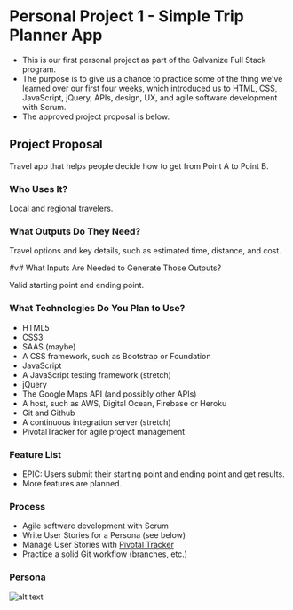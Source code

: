 # Personal Project 1 - Simple Trip Planner App

* This is our first personal project as part of the Galvanize Full Stack program.
* The purpose is to give us a chance to practice some of the thing we've learned over our first four weeks, which introduced us to HTML, CSS, JavaScript, jQuery, APIs, design, UX, and agile software development with Scrum.
* The approved project proposal is below.

## Project Proposal

Travel app that helps people decide how to get from Point A to Point B.

### Who Uses It?

Local and regional travelers.

### What Outputs Do They Need?

Travel options and key details, such as estimated time, distance, and cost.

#v# What Inputs Are Needed to Generate Those Outputs?

Valid starting point and ending point.

### What Technologies Do You Plan to Use?

* HTML5
* CSS3
* SAAS (maybe)
* A CSS framework, such as Bootstrap or Foundation
* JavaScript
* A JavaScript testing framework (stretch)
* jQuery
* The Google Maps API (and possibly other APIs)
* A host, such as AWS, Digital Ocean, Firebase or Heroku
* Git and Github
* A continuous integration server (stretch)
* PivotalTracker for agile project management

### Feature List

* EPIC: Users submit their starting point and ending point and get results.
* More features are planned.

### Process

* Agile software development with Scrum
* Write User Stories for a Persona (see below)
* Manage User Stories with [Pivotal Tracker](https://www.pivotaltracker.com/n/projects/1590193)
* Practice a solid Git workflow (branches, etc.)

### Persona

![alt text](# "Title Text")
